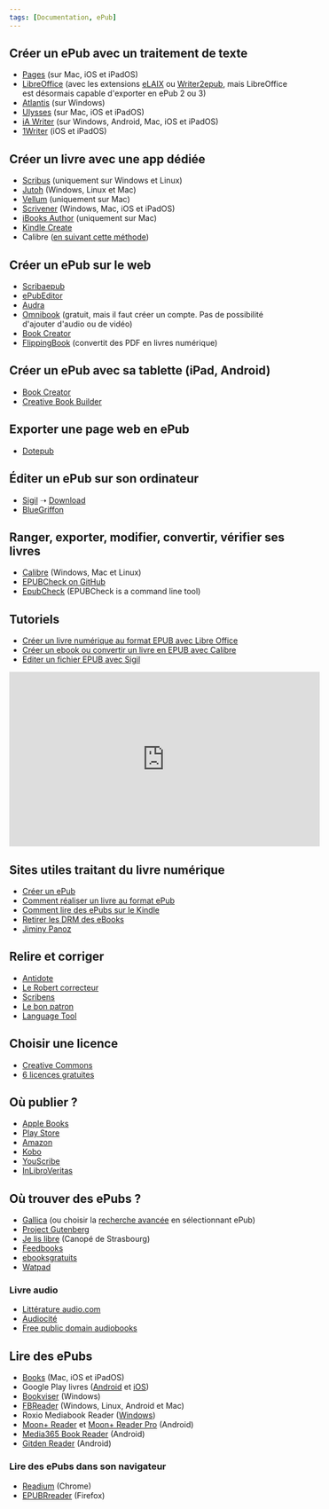 ```yaml
---
tags: [Documentation, ePub]
---
```


## Créer un ePub avec un traitement de texte
- [Pages](https://itunes.apple.com/fr/app/pages/id409201541?mt=12) (sur Mac, iOS et iPadOS)
- [LibreOffice](https://fr.libreoffice.org/) (avec les extensions [eLAIX](https://extensions.libreoffice.org/en/extensions/show/elaix) ou [Writer2epub](http://writer2epub.it/download/), mais LibreOffice est désormais capable d'exporter en ePub 2 ou 3)
- [Atlantis](https://www.atlantiswordprocessor.com/fr/) (sur Windows)
- [Ulysses](https://ulysses.app/) (sur Mac, iOS et iPadOS)
- [iA Writer](https://ia.net/writer) (sur Windows, Android, Mac, iOS et iPadOS)
- [1Writer](https://1writerapp.com/) (iOS et iPadOS)

## Créer un livre avec une app dédiée
- [Scribus](https://wiki.scribus.net/canvas/Download) (uniquement sur Windows et Linux)
- [Jutoh](http://www.jutoh.com/) (Windows, Linux et Mac)
- [Vellum](https://vellum.pub/) (uniquement sur Mac)
- [Scrivener](https://www.literatureandlatte.com/scrivener/overview) (Windows, Mac, iOS et iPadOS)
- [iBooks Author](https://itunes.apple.com/fr/app/ibooks-author/id490152466?ls=1&mt=12) (uniquement sur Mac)
- [Kindle Create](https://www.amazon.com/Kindle-Create/b?ie=UTF8&node=18292298011)
- Calibre ([en suivant cette méthode](https://justpublishingadvice.com/how-to-convert-word-to-epub/))

## Créer un ePub sur le web
- [Scribaepub](https://www.scribaepub.it/)
- [ePubEditor](http://www.epubeditor.it/home/home-en/)
- [Audra](http://www.audra.pub/index.php)
- [Omnibook](https://omnibook.pro/) (gratuit, mais il faut créer un compte. Pas de possibilité d'ajouter d'audio ou de vidéo)
- [Book Creator](https://bookcreator.com/)
- [FlippingBook](https://flippingbook.com/?utm_source=flippingbook_online_cloud) (convertit des PDF en livres numérique)

## Créer un ePub avec sa tablette (iPad, Android)
- [Book Creator](https://bookcreator.com/)
- [Creative Book Builder](http://getcreativebookbuilder.blogspot.com/)

## Exporter une page web en ePub
- [Dotepub](http://dotepub.com/)

## Éditer un ePub sur son ordinateur
- [Sigil](https://sigil-ebook.com/) ➝ [Download](https://sigil-ebook.com/sigil/download/)
- [BlueGriffon](http://www.bluegriffon-epubedition.com/BGEE.html)

## Ranger, exporter, modifier, convertir, vérifier ses livres
- [Calibre](https://calibre-ebook.com/download) (Windows, Mac et Linux)
- [EPUBCheck on GitHub](https://github.com/w3c/epubcheck)
- [EpubCheck](https://www.w3.org/publishing/epubcheck/) (EPUBCheck is a command line tool)

## Tutoriels
- [Créer un livre numérique au format EPUB avec Libre Office](https://www.numipage.com/creer-un-livre-numerique-au-format-epub-avec-libre-office/)
- [Créer un ebook ou convertir un livre en EPUB avec Calibre](https://www.numipage.com/convertir-un-livre-en-epub-avec-calibre/)
- [Editer un fichier EPUB avec Sigil](https://www.numipage.com/editer-un-fichier-epub-avec-sigil/)

<iframe width="560" height="315" src="https://www.youtube.com/embed/fl6Dp2iNZX4" title="YouTube video player" frameborder="0" allow="accelerometer; autoplay; clipboard-write; encrypted-media; gyroscope; picture-in-picture" allowfullscreen></iframe>

## Sites utiles traitant du livre numérique
- [Créer un ePub](https://flossmanuals.developpez.com/tutoriels/epub/)
- [Comment réaliser un livre au format ePub](http://www.tahitidocs.com/cours/epub/faireEpub.html)
- [Comment lire des ePubs sur le Kindle](https://www.davidbosman.fr/blog/2011/10/14/comment-lire-des-epubs-sur-le-kindle-et-ou-trouver-des-ebooks-en-francais-sans-drm/)
- [Retirer les DRM des eBooks](https://apprenticealf.wordpress.com/2012/09/10/calibre-plugins-the-simplest-option-for-removing-most-ebook-drm/)
- [Jiminy Panoz](http://jiminy.chapalpanoz.com/)

## Relire et corriger
- [Antidote](https://www.antidote.info/fr)
- [Le Robert correcteur](https://robert-correcteur.lerobert.com/)
- [Scribens](https://www.scribens.fr/)
- [Le bon patron](https://bonpatron.com/)
- [Language Tool](https://www.languagetool.org/)

## Choisir une licence
- [Creative Commons](http://creativecommons.fr/)
- [6 licences gratuites](https://creativecommons.fr/licences/)

## Où publier ?
- [Apple Books](https://www.apple.com/fr/apple-books/)
- [Play Store](https://play.google.com/books/publish/u/0/)
- [Amazon](https://kdp.amazon.com/en_US/)
- [Kobo](https://www.kobo.com/fr/fr/p/writinglife)
- [YouScribe](https://www.youscribe.com/)
- [InLibroVeritas](http://inlibroveritas.net/)

## Où trouver des ePubs ?
- [Gallica](https://gallica.bnf.fr/accueil/en/content/accueil-en) (ou choisir la [recherche avancée](https://gallica.bnf.fr/services/engine/search/advancedSearch/) en sélectionnant ePub)
- [Project Gutenberg](http://www.gutenberg.org/)
- [Je lis libre](http://www.crdp-strasbourg.fr/je_lis_libre/) (Canopé de Strasbourg)
- [Feedbooks](http://www.feedbooks.com/)
- [ebooksgratuits](https://www.ebooksgratuits.org/)
- [Watpad](https://www.wattpad.com/)

### Livre audio
- [Littérature audio.com](http://www.litteratureaudio.com)
- [Audiocité](https://www.audiocite.net/)
- [Free public domain audiobooks](https://librivox.org/)

## Lire des ePubs
- [Books](https://itunes.apple.com/fr/app/ibooks/id364709193?mt=8) (Mac, iOS et iPadOS)
- Google Play livres ([Android](https://play.google.com/store/apps/details?id=com.google.android.apps.books&hl=fr) et [iOS](https://itunes.apple.com/fr/app/google-play-livres/id400989007?mt=8))
- [Bookviser](http://bookviser.com/) (Windows)
- [FBReader](https://fbreader.org/) (Windows, Linux, Android et Mac)
- Roxio Mediabook Reader ([Windows](https://www.microsoft.com/en-us/p/roxio-mediabook-reader/9wzdncrfj2mb))
- [Moon+ Reader](https://play.google.com/store/apps/details?id=com.flyersoft.moonreader&hl=fr) et [Moon+ Reader Pro](https://play.google.com/store/apps/details?id=com.flyersoft.moonreaderp&hl=en) (Android)
- [Media365 Book Reader](https://play.google.com/store/apps/details?id=com.mobisystems.ubreader_west&hl=fr) (Android)
- [Gitden Reader](https://play.google.com/store/apps/details?id=com.gitden.epub.reader.app&hl=fr) (Android)

### Lire des ePubs dans son navigateur
- [Readium](https://chrome.google.com/webstore/detail/readium/fepbnnnkkadjhjahcafoaglimekefifl) (Chrome)
- [EPUBRreader](https://addons.mozilla.org/fr/firefox/addon/epubreader/) (Firefox)
